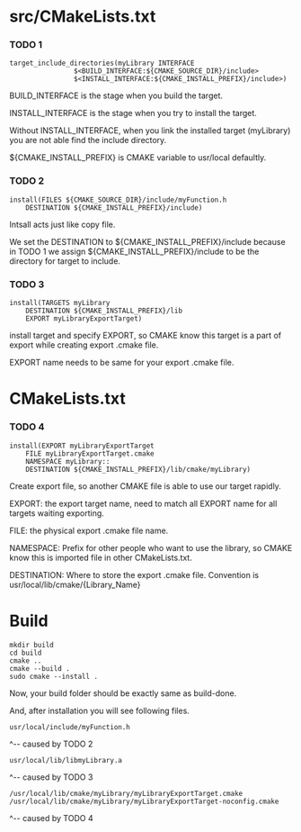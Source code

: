 # src/CMakeLists.txt

### TODO 1
```
target_include_directories(myLibrary INTERFACE 
				$<BUILD_INTERFACE:${CMAKE_SOURCE_DIR}/include>
				$<INSTALL_INTERFACE:${CMAKE_INSTALL_PREFIX}/include>)
```
BUILD_INTERFACE is the stage when you build the target.

INSTALL_INTERFACE is the stage when you try to install the target.

Without INSTALL_INTERFACE, when you link the installed target (myLibrary) you are not able find the include directory.

${CMAKE_INSTALL_PREFIX} is CMAKE variable to usr/local defaultly.

### TODO 2
```
install(FILES ${CMAKE_SOURCE_DIR}/include/myFunction.h
	DESTINATION ${CMAKE_INSTALL_PREFIX}/include)
```
Intsall acts just like copy file.

We set the DESTINATION to ${CMAKE_INSTALL_PREFIX}/include because in TODO 1 we assign ${CMAKE_INSTALL_PREFIX}/include to be the directory for target to include.

### TODO 3
```
install(TARGETS myLibrary
	DESTINATION ${CMAKE_INSTALL_PREFIX}/lib
	EXPORT myLibraryExportTarget)
```
install target and specify EXPORT, so CMAKE know this target is a part of export while creating export .cmake file.

EXPORT name needs to be same for your export .cmake file.

# CMakeLists.txt

### TODO 4
```
install(EXPORT myLibraryExportTarget
	FILE myLibraryExportTarget.cmake
	NAMESPACE myLibrary::
	DESTINATION ${CMAKE_INSTALL_PREFIX}/lib/cmake/myLibrary)
```
Create export file, so another CMAKE file is able to use our target rapidly.

EXPORT: the export target name, need to match all EXPORT name for all targets waiting exporting.

FILE: the physical export .cmake file name.

NAMESPACE: Prefix for other people who want to use the library, so CMAKE know this is imported file in other CMakeLists.txt.

DESTINATION: Where to store the export .cmake file. Convention is usr/local/lib/cmake/{Library_Name}

# Build
```
mkdir build
cd build
cmake ..
cmake --build .
sudo cmake --install .
```
Now, your build folder should be exactly same as build-done.

And, after installation you will see following files.
```
usr/local/include/myFunction.h
```
^-- caused by TODO 2
```
usr/local/lib/libmyLibrary.a
```
^-- caused by TODO 3
```
/usr/local/lib/cmake/myLibrary/myLibraryExportTarget.cmake
/usr/local/lib/cmake/myLibrary/myLibraryExportTarget-noconfig.cmake
```
^-- caused by TODO 4
